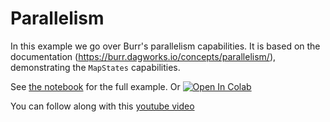 <!--
     Licensed to the Apache Software Foundation (ASF) under one
     or more contributor license agreements.  See the NOTICE file
     distributed with this work for additional information
     regarding copyright ownership.  The ASF licenses this file
     to you under the Apache License, Version 2.0 (the
     "License"); you may not use this file except in compliance
     with the License.  You may obtain a copy of the License at

       http://www.apache.org/licenses/LICENSE-2.0

     Unless required by applicable law or agreed to in writing,
     software distributed under the License is distributed on an
     "AS IS" BASIS, WITHOUT WARRANTIES OR CONDITIONS OF ANY
     KIND, either express or implied.  See the License for the
     specific language governing permissions and limitations
     under the License.
-->

# Parallelism

In this example we go over Burr's parallelism capabilities. It is based on the documentation (https://burr.dagworks.io/concepts/parallelism/), demonstrating the `MapStates` capabilities.

See [the notebook](./notebook.ipynb) for the full example. Or <a target="_blank" href="https://colab.research.google.com/github/dagworks-inc/burr/blob/main/examples/parallelism/notebook.ipynb">
  <img src="https://colab.research.google.com/assets/colab-badge.svg" alt="Open In Colab"/>
</a>

You can follow along with this [youtube video](https://youtu.be/G7lw63IBSmY)
